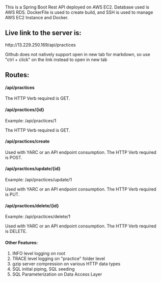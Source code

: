 This is a Spring Boot Rest API deployed on AWS EC2. Database used is AWS RDS. DockerFile is used to create build, and SSH is used to manage AWS EC2 Instance and Docker.

<h2>Live link to the server is: </h2>
<p> http://13.229.250.169/api/practices </p>

<p> Github does not natively support open in new tab for markdown, so use "ctrl + click" on the link instead to open in new tab</p>

<h2>Routes:</h2>
<h4> /api/practices </h4>
<p> The HTTP Verb required is GET.</p>

<h4> /api/practices/{id} </h4>
<p> Example: /api/practices/1 </p>
<p> The HTTP Verb required is GET. </p>

<h4> /api/practices/create </h4>
<p> Used with YARC or an API endpoint consumption. The HTTP Verb required is POST. </p> 

<h4> /api/practices/update/{id} </h4>
<p> Example: /api/practices/update/1 </p>
<p> Used with YARC or an API endpoint consumption. The HTTP Verb required is PUT. </p>

<h4> /api/practices/delete/{id} </h4>
<p> Example: /api/practices/delete/1 </p>
<p> Used with YARC or an API endpoint consumption. The HTTP Verb required is DELETE.</p>

<h4> Other Features: </h4>
<ol>
<li> INFO level logging on root </li>
<li> TRACE level logging on "practice" folder level </li>
<li> gzip server compression on various HTTP data types </li>
<li> SQL initial piping, SQL seeding </li>
<li> SQL Parameterization on Data Access Layer </li>
</ol>
